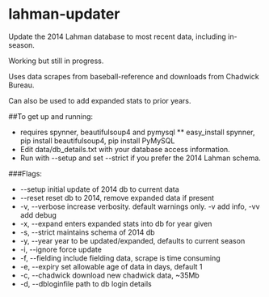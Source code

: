 # lahman-updater
Update the 2014 Lahman database to most recent data, including in-season.

Working but still in progress.

Uses data scrapes from baseball-reference and downloads
from Chadwick Bureau.

Can also be used to add expanded stats to prior years.

##To get up and running:
* requires spynner, beautifulsoup4 and pymysql
** easy_install spynner, pip install beautifulsoup4, pip install PyMySQL
* Edit data/db_details.txt with your database access information.
* Run with --setup and set --strict if you prefer the 2014 Lahman schema.

###Flags:

* --setup             initial update of 2014 db to current data
* --reset             reset db to 2014, remove expanded data if present
* -v, --verbose       increase verbosity. default warnings only. -v add info, -vv add debug
* -x, --expand        enters expanded stats into db for year given
* -s, --strict        maintains schema of 2014 db
* -y, --year          year to be updated/expanded, defaults to current season
* -i, --ignore        force update
* -f, --fielding      include fielding data, scrape is time consuming
* -e, --expiry        set allowable age of data in days, default 1
* -c, --chadwick      download new chadwick data, ~35Mb
* -d, --dbloginfile   path to db login details
